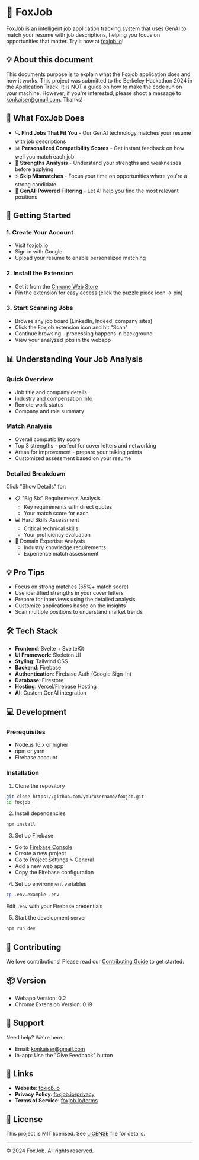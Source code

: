 # 🦊 FoxJob

FoxJob is an intelligent job application tracking system that uses GenAI to match your resume with job descriptions, helping you focus on opportunities that matter. Try it now at [foxjob.io](https://foxjob.io)!

## 💡 About this document

This documents purpose is to explain what the Foxjob application does and how it works. This project was submitted to the Berkeley Hackathon 2024 in the Application Track. It is NOT a guide on how to make the code run on your machine. However, if you're interested, please shoot a message to konkaiser@gmail.com. Thanks! 

## 🎯 What FoxJob Does

- 🔍 **Find Jobs That Fit You** - Our GenAI technology matches your resume with job descriptions
- 📊 **Personalized Compatibility Scores** - Get instant feedback on how well you match each job
- 💪 **Strengths Analysis** - Understand your strengths and weaknesses before applying
- ⚡ **Skip Mismatches** - Focus your time on opportunities where you're a strong candidate
- 🤖 **GenAI-Powered Filtering** - Let AI help you find the most relevant positions

## 🚀 Getting Started

### 1. Create Your Account

- Visit [foxjob.io](https://foxjob.io)
- Sign in with Google
- Upload your resume to enable personalized matching

### 2. Install the Extension

- Get it from the [Chrome Web Store](link-to-extension)
- Pin the extension for easy access (click the puzzle piece icon → pin)

### 3. Start Scanning Jobs

- Browse any job board (LinkedIn, Indeed, company sites)
- Click the Foxjob extension icon and hit "Scan"
- Continue browsing - processing happens in background
- View your analyzed jobs in the webapp

## 📊 Understanding Your Job Analysis

### Quick Overview

- Job title and company details
- Industry and compensation info
- Remote work status
- Company and role summary

### Match Analysis

- Overall compatibility score
- Top 3 strengths - perfect for cover letters and networking
- Areas for improvement - prepare your talking points
- Customized assessment based on your resume

### Detailed Breakdown

Click "Show Details" for:

- 📋 "Big Six" Requirements Analysis
  - Key requirements with direct quotes
  - Your match score for each
- 💻 Hard Skills Assessment
  - Critical technical skills
  - Your proficiency evaluation
- 🎯 Domain Expertise Analysis
  - Industry knowledge requirements
  - Experience match assessment

## 💡 Pro Tips

- Focus on strong matches (65%+ match score)
- Use identified strengths in your cover letters
- Prepare for interviews using the detailed analysis
- Customize applications based on the insights
- Scan multiple positions to understand market trends

## 🛠️ Tech Stack

- **Frontend**: Svelte + SvelteKit
- **UI Framework**: Skeleton UI
- **Styling**: Tailwind CSS
- **Backend**: Firebase
- **Authentication**: Firebase Auth (Google Sign-In)
- **Database**: Firestore
- **Hosting**: Vercel/Firebase Hosting
- **AI**: Custom GenAI integration

## 💻 Development

### Prerequisites

- Node.js 16.x or higher
- npm or yarn
- Firebase account

### Installation

1. Clone the repository

```bash
git clone https://github.com/yourusername/foxjob.git
cd foxjob
```

2. Install dependencies

```bash
npm install
```

3. Set up Firebase

- Go to [Firebase Console](https://console.firebase.google.com/)
- Create a new project
- Go to Project Settings > General
- Add a new web app
- Copy the Firebase configuration

4. Set up environment variables

```bash
cp .env.example .env
```

Edit `.env` with your Firebase credentials

5. Start the development server

```bash
npm run dev
```

## 📝 Contributing

We love contributions! Please read our [Contributing Guide](CONTRIBUTING.md) to get started.

## 📦 Version

- Webapp Version: 0.2
- Chrome Extension Version: 0.19

## 🤝 Support

Need help? We're here:

- Email: konkaiser@gmail.com
- In-app: Use the "Give Feedback" button

## 🔗 Links

- **Website**: [foxjob.io](https://foxjob.io)
- **Privacy Policy**: [foxjob.io/privacy](https://foxjob.io/privacy)
- **Terms of Service**: [foxjob.io/terms](https://foxjob.io/terms)

## 📜 License

This project is MIT licensed. See [LICENSE](LICENSE) file for details.

---

© 2024 FoxJob. All rights reserved.
